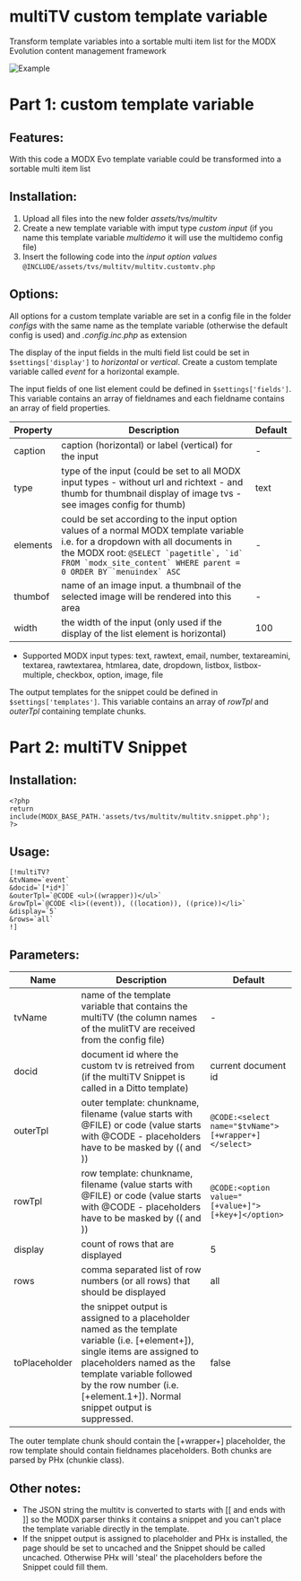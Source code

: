 multiTV custom template variable
================================================================================

Transform template variables into a sortable multi item list for the MODX Evolution content management framework

![Example](/Jako/multiTV/blob/master/multitv.screenshot.png?raw=true)

Part 1: custom template variable
================================================================================

Features:
--------------------------------------------------------------------------------
With this code a MODX Evo template variable could be transformed into a sortable multi item list
  
Installation:
--------------------------------------------------------------------------------
1. Upload all files into the new folder *assets/tvs/multitv*
2. Create a new template variable with imput type *custom input* (if you name 
this template variable *multidemo* it will use the multidemo config file)
3. Insert the following code into the *input option values* 
`@INCLUDE/assets/tvs/multitv/multitv.customtv.php`

Options:
--------------------------------------------------------------------------------
All options for a custom template variable are set in a config file in the folder *configs* with the same name as the template variable (otherwise the default config is used) and *.config.inc.php* as extension

The display of the input fields in the multi field list could be set in `$settings['display']` to *horizontal* or *vertical*. Create a custom template variable called *event* for a horizontal example.

The input fields of one list element could be defined in `$settings['fields']`. This variable contains an array of fieldnames and each fieldname contains an array of field properties.

Property | Description | Default
---- | ----------- | -------
caption | caption (horizontal) or label (vertical) for the input | -
type | type of the input (could be set to all MODX input types - without url and richtext - and thumb for thumbnail display of image tvs - see images config for thumb) | text
elements | could be set according to the input option values of a normal MODX template variable i.e. for a dropdown with all documents in the MODX root: ``@SELECT `pagetitle`, `id` FROM `modx_site_content` WHERE parent = 0 ORDER BY `menuindex` ASC`` | -
thumbof | name of an image input. a thumbnail of the selected image will be rendered into this area | -
width | the width of the input (only used if the display of the list element is horizontal) | 100

* Supported MODX input types: text, rawtext, email, number, textareamini, textarea, rawtextarea, htmlarea, date, dropdown, listbox, listbox-multiple, checkbox, option, image, file

The output templates for the snippet could be defined in `$settings['templates']`. This variable contains an array of *rowTpl* and *outerTpl* containing template chunks.

Part 2: multiTV Snippet
================================================================================

Installation:
--------------------------------------------------------------------------------

    <?php
    return include(MODX_BASE_PATH.'assets/tvs/multitv/multitv.snippet.php');
    ?>

Usage:
--------------------------------------------------------------------------------

    [!multiTV?
    &tvName=`event`
    &docid=`[*id*]`
    &outerTpl=`@CODE <ul>((wrapper))</ul>`
    &rowTpl=`@CODE <li>((event)), ((location)), ((price))</li>`
    &display=`5`
    &rows=`all`
    !]

Parameters:
--------------------------------------------------------------------------------

Name | Description | Default
---- | ----------- | -------
tvName | name of the template variable that contains the multiTV (the column names of the mulitTV are received from the config file) | -
docid | document id where the custom tv is retreived from (if the multiTV Snippet is called in a Ditto template) | current document id
outerTpl | outer template: chunkname, filename (value starts with @FILE) or code (value starts with @CODE - placeholders have to be masked by (( and )) | `@CODE:<select name="$tvName">[+wrapper+]</select>`
rowTpl | row template: chunkname, filename (value starts with @FILE) or code (value starts with @CODE - placeholders have to be masked by (( and )) | `@CODE:<option value="[+value+]">[+key+]</option>`
display | count of rows that are displayed | 5
rows | comma separated list of row numbers (or all rows) that should be displayed | all
toPlaceholder | the snippet output is assigned to a placeholder named as the template variable (i.e. [+element+]), single items are assigned to placeholders named as the template variable followed by the row number (i.e. [+element.1+]). Normal snippet output is suppressed. | false

The outer template chunk should contain the [+wrapper+] placeholder, the row template should contain fieldnames placeholders. Both chunks are parsed by PHx (chunkie class).

Other notes:
--------------------------------------------------------------------------------
* The JSON string the multitv is converted to starts with [[ and ends with ]] so the MODX parser thinks it contains a snippet and you can't place the template variable directly in the template.
* If the snippet output is assigned to placeholder and PHx is installed, the page should be set to uncached and the Snippet should be called uncached. Otherwise PHx will 'steal' the placeholders before the Snippet could fill them.
